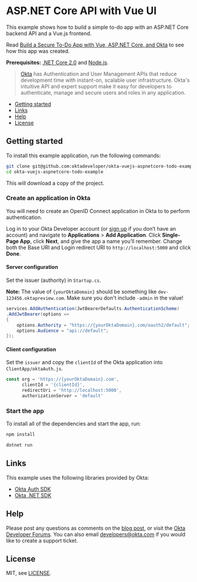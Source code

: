 # ASP.NET Core API with Vue UI

This example shows how to build a simple to-do app with an ASP.NET Core backend API and a Vue.js frontend.

Read [Build a Secure To-Do App with Vue, ASP.NET Core, and Okta](https://scotch.io/tutorials/build-a-secure-to-do-app-with-vuejs-aspnet-core-and-okta) to see how this app was created.

**Prerequisites:** [.NET Core 2.0](https://dot.net/core) and [Node.js](https://nodejs.org/).

> [Okta](https://developer.okta.com/) has Authentication and User Management APIs that reduce development time with instant-on, scalable user infrastructure. Okta's intuitive API and expert support make it easy for developers to authenticate, manage and secure users and roles in any application.

* [Getting started](#getting-started)
* [Links](#links)
* [Help](#help)
* [License](#license)

## Getting started

To install this example application, run the following commands:

```bash
git clone git@github.com:oktadeveloper/okta-vuejs-aspnetcore-todo-example.git
cd okta-vuejs-aspnetcore-todo-example
```

This will download a copy of the project.

### Create an application in Okta

You will need to create an OpenID Connect application in Okta to to perform authentication. 

Log in to your Okta Developer account (or [sign up](https://developer.okta.com/signup/) if you don’t have an account) and navigate to **Applications** > **Add Application**. Click **Single-Page App**, click **Next**, and give the app a name you’ll remember. Change both the Base URI and Login redirect URI to `http://localhost:5000` and click **Done**.

#### Server configuration

Set the issuer (authority) in `Startup.cs`.

**Note:** The value of `{yourOktaDomain}` should be something like `dev-123456.oktapreview.com`. Make sure you don't include `-admin` in the value!

```csharp
services.AddAuthentication(JwtBearerDefaults.AuthenticationScheme)
.AddJwtBearer(options =>
{
    options.Authority = "https://{yourOktaDomain}.com/oauth2/default";
    options.Audience = "api://default";
});
```

#### Client configuration

Set the `issuer` and copy the `clientId` of the Okta application into `ClientApp/oktaAuth.js`.

```javascript
const org = 'https://{yourOktaDomain}.com',
      clientId = '{clientId}',
      redirectUri = 'http://localhost:5000',
      authorizationServer = 'default'
```

### Start the app

To install all of the dependencies and start the app, run:

```bash
npm install

dotnet run
```

## Links

This example uses the following libraries provided by Okta:

* [Okta Auth SDK](https://github.com/okta/okta-auth-js)
* [Okta .NET SDK](https://github.com/okta/okta-sdk-dotnet)

## Help

Please post any questions as comments on the [blog post](https://scotch.io/tutorials/build-a-secure-to-do-app-with-vuejs-aspnet-core-and-okta), or visit the [Okta Developer Forums](https://devforum.okta.com/). You can also email developers@okta.com if you would like to create a support ticket.

## License

MIT, see [LICENSE](LICENSE).
